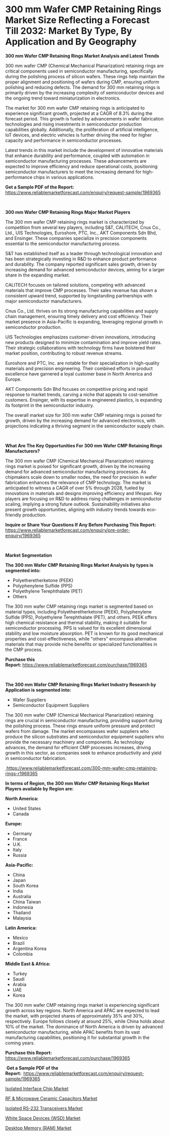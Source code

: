 <p><h1>300 mm Wafer CMP Retaining Rings Market Size Reflecting a Forecast Till 2032: Market By Type, By Application and By Geography</h1></p><p><strong>300 mm Wafer CMP Retaining Rings Market Analysis and Latest Trends</strong></p>
<p><p>300 mm wafer CMP (Chemical Mechanical Planarization) retaining rings are critical components used in semiconductor manufacturing, specifically during the polishing process of silicon wafers. These rings help maintain the proper alignment and positioning of wafers during CMP, ensuring uniform polishing and reducing defects. The demand for 300 mm retaining rings is primarily driven by the increasing complexity of semiconductor devices and the ongoing trend toward miniaturization in electronics.</p><p>The market for 300 mm wafer CMP retaining rings is anticipated to experience significant growth, projected at a CAGR of 8.3% during the forecast period. This growth is fueled by advancements in wafer fabrication technologies and rising investments in semiconductor production capabilities globally. Additionally, the proliferation of artificial intelligence, IoT devices, and electric vehicles is further driving the need for higher capacity and performance in semiconductor processes.</p><p>Latest trends in this market include the development of innovative materials that enhance durability and performance, coupled with automation in semiconductor manufacturing processes. These advancements are expected to improve efficiency and reduce operational costs, positioning semiconductor manufacturers to meet the increasing demand for high-performance chips in various applications.</p></p>
<p><strong>Get a Sample PDF of the Report:&nbsp;</strong> <a href="https://www.reliablemarketforecast.com/enquiry/request-sample/1969365?utm_campaign=1888&utm_medium=2&utm_source=Github&utm_content=ia&utm_term=07042025&utm_id=300-mm-wafer-cmp-retaining-rings">https://www.reliablemarketforecast.com/enquiry/request-sample/1969365</a></p>
<p>&nbsp;</p>
<p><strong>300 mm Wafer CMP Retaining Rings Major Market Players</strong></p>
<p><p>The 300 mm wafer CMP retaining rings market is characterized by competition from several key players, including S&T, CALITECH, Cnus Co., Ltd., UIS Technologies, Euroshore, PTC, Inc., AKT Components Sdn Bhd, and Ensinger. These companies specialize in precision components essential to the semiconductor manufacturing process.</p><p>S&T has established itself as a leader through technological innovation and has been strategically investing in R&D to enhance product performance and durability. The company reported significant sales growth, driven by increasing demand for advanced semiconductor devices, aiming for a larger share in the expanding market.</p><p>CALITECH focuses on tailored solutions, competing with advanced materials that improve CMP processes. Their sales revenue has shown a consistent upward trend, supported by longstanding partnerships with major semiconductor manufacturers.</p><p>Cnus Co., Ltd. thrives on its strong manufacturing capabilities and supply chain management, ensuring timely delivery and cost efficiency. Their market presence in Asia-Pacific is expanding, leveraging regional growth in semiconductor production.</p><p>UIS Technologies emphasizes customer-driven innovations, introducing new products designed to minimize contamination and improve yield rates. Their strategic collaborations with technology firms have bolstered their market position, contributing to robust revenue streams.</p><p>Euroshore and PTC, Inc. are notable for their specialization in high-quality materials and precision engineering. Their combined efforts in product excellence have garnered a loyal customer base in North America and Europe.</p><p>AKT Components Sdn Bhd focuses on competitive pricing and rapid response to market trends, carving a niche that appeals to cost-sensitive customers. Ensinger, with its expertise in engineered plastics, is expanding its footprint in the semiconductor industry.</p><p>The overall market size for 300 mm wafer CMP retaining rings is poised for growth, driven by the increasing demand for advanced electronics, with projections indicating a thriving segment in the semiconductor supply chain.</p></p>
<p>&nbsp;</p>
<p><strong>What Are The Key Opportunities For 300 mm Wafer CMP Retaining Rings Manufacturers?</strong></p>
<p><p>The 300 mm wafer CMP (Chemical Mechanical Planarization) retaining rings market is poised for significant growth, driven by the increasing demand for advanced semiconductor manufacturing processes. As chipmakers scale down to smaller nodes, the need for precision in wafer fabrication enhances the relevance of CMP technology. The market is anticipated to witness a CAGR of over 5% through 2028, fueled by innovations in materials and designs improving efficiency and lifespan. Key players are focusing on R&D to address rising challenges in semiconductor scaling, implying a strong future outlook. Sustainability initiatives also present growth opportunities, aligning with industry trends towards eco-friendly production.</p></p>
<p><strong>Inquire or Share Your Questions If Any Before Purchasing This Report:</strong> <a href="https://www.reliablemarketforecast.com/enquiry/pre-order-enquiry/1969365?utm_campaign=1888&utm_medium=2&utm_source=Github&utm_content=ia&utm_term=07042025&utm_id=300-mm-wafer-cmp-retaining-rings">https://www.reliablemarketforecast.com/enquiry/pre-order-enquiry/1969365</a></p>
<p>&nbsp;</p>
<p><strong>Market Segmentation</strong></p>
<p><strong>The 300 mm Wafer CMP Retaining Rings Market Analysis by types is segmented into:</strong></p>
<p><ul><li>Polyetheretherketone (PEEK)</li><li>Polyphenylene Sulfide (PPS)</li><li>Polyethylene Terephthalate (PET)</li><li>Others</li></ul></p>
<p><p>The 300 mm wafer CMP retaining rings market is segmented based on material types, including Polyetheretherketone (PEEK), Polyphenylene Sulfide (PPS), Polyethylene Terephthalate (PET), and others. PEEK offers high chemical resistance and thermal stability, making it suitable for semiconductor processing. PPS is valued for its excellent dimensional stability and low moisture absorption. PET is known for its good mechanical properties and cost-effectiveness, while "others" encompass alternative materials that may provide niche benefits or specialized functionalities in the CMP process.</p></p>
<p><strong>Purchase this Report:&nbsp;</strong><a href="https://www.reliablemarketforecast.com/purchase/1969365?utm_campaign=1888&utm_medium=2&utm_source=Github&utm_content=ia&utm_term=07042025&utm_id=300-mm-wafer-cmp-retaining-rings">https://www.reliablemarketforecast.com/purchase/1969365</a></p>
<p>&nbsp;</p>
<p><strong>The 300 mm Wafer CMP Retaining Rings Market Industry Research by Application is segmented into:</strong></p>
<p><ul><li>Wafer Suppliers</li><li>Semiconductor Equipment Suppliers</li></ul></p>
<p><p>The 300 mm wafer CMP (Chemical Mechanical Planarization) retaining rings are crucial in semiconductor manufacturing, providing support during the polishing process. These rings ensure uniform pressure and protect wafers from damage. The market encompasses wafer suppliers who produce the silicon substrates and semiconductor equipment suppliers who provide the necessary machinery and components. As technology advances, the demand for efficient CMP processes increases, driving growth in this sector, as companies seek to enhance productivity and yield in semiconductor fabrication.</p></p>
<p><a href="https://www.reliablemarketforecast.com/300-mm-wafer-cmp-retaining-rings-r1969365?utm_campaign=1888&utm_medium=2&utm_source=Github&utm_content=ia&utm_term=07042025&utm_id=300-mm-wafer-cmp-retaining-rings">&nbsp;https://www.reliablemarketforecast.com/300-mm-wafer-cmp-retaining-rings-r1969365</a></p>
<p><strong>In terms of Region, the 300 mm Wafer CMP Retaining Rings Market Players available by Region are:</strong></p>
<p>
    <p> <strong> North America: </strong>
        <ul>
            <li>United States</li>
            <li>Canada</li>
        </ul>
        </p> 
    <p> <strong> Europe: </strong>
        <ul>
            <li>Germany</li>
            <li>France</li>
            <li>U.K.</li>
            <li>Italy</li>
            <li>Russia</li>
        </ul>
        </p> 
    <p> <strong> Asia-Pacific: </strong>
        <ul>
            <li>China</li>
            <li>Japan</li>
            <li>South Korea</li>
            <li>India</li>
            <li>Australia</li>
            <li>China Taiwan</li>
            <li>Indonesia</li>
            <li>Thailand</li>
            <li>Malaysia</li>
        </ul>
        </p> 
    <p> <strong> Latin America: </strong>
        <ul>
            <li>Mexico</li>
            <li>Brazil</li>
            <li>Argentina Korea</li>
            <li>Colombia</li>
        </ul>
        </p> 
    <p> <strong> Middle East & Africa: </strong>
        <ul>
            <li>Turkey</li>
            <li>Saudi</li>
            <li>Arabia</li>
            <li>UAE</li>
            <li>Korea</li>
        </ul>
    </p>
    </p>
<p><p>The 300 mm wafer CMP retaining rings market is experiencing significant growth across key regions. North America and APAC are expected to lead the market, with projected shares of approximately 35% and 30%, respectively. Europe follows closely at around 25%, while China holds about 10% of the market. The dominance of North America is driven by advanced semiconductor manufacturing, while APAC benefits from its vast manufacturing capabilities, positioning it for substantial growth in the coming years.</p></p>
<p><strong>Purchase this Report: </strong><a href="https://www.reliablemarketforecast.com/purchase/1969365?utm_campaign=1888&utm_medium=2&utm_source=Github&utm_content=ia&utm_term=07042025&utm_id=300-mm-wafer-cmp-retaining-rings">https://www.reliablemarketforecast.com/purchase/1969365</a></p>
<p>&nbsp;<strong>Get a Sample PDF of the Report:&nbsp;&nbsp;</strong><a href="https://www.reliablemarketforecast.com/enquiry/request-sample/1969365?utm_campaign=1888&utm_medium=2&utm_source=Github&utm_content=ia&utm_term=07042025&utm_id=300-mm-wafer-cmp-retaining-rings">https://www.reliablemarketforecast.com/enquiry/request-sample/1969365</a></p>
<p><strong></strong></p>
<p><p><a href="https://github.com/janskudiony/Market-Research-Report-List-1/blob/main/isolated-interface-chip-market.md?utm_campaign=1888&utm_medium=2&utm_source=Github&utm_content=ia&utm_term=07042025&utm_id=300-mm-wafer-cmp-retaining-rings">Isolated Interface Chip Market</a></p><p><a href="https://github.com/parthplagaf6/Market-Research-Report-List-1/blob/main/rf-microwave-ceramic-capacitors-market.md?utm_campaign=1888&utm_medium=2&utm_source=Github&utm_content=ia&utm_term=07042025&utm_id=300-mm-wafer-cmp-retaining-rings">RF & Microwave Ceramic Capacitors Market</a></p><p><a href="https://github.com/tandyorandby/Market-Research-Report-List-1/blob/main/isolated-rs-232-transceivers-market.md?utm_campaign=1888&utm_medium=2&utm_source=Github&utm_content=ia&utm_term=07042025&utm_id=300-mm-wafer-cmp-retaining-rings">Isolated RS-232 Transceivers Market</a></p><p><a href="https://github.com/estaykaleslo/Market-Research-Report-List-1/blob/main/white-space-devices-wsd-market.md?utm_campaign=1888&utm_medium=2&utm_source=Github&utm_content=ia&utm_term=07042025&utm_id=300-mm-wafer-cmp-retaining-rings">White Space Devices (WSD) Market</a></p><p><a href="https://github.com/abararybar2x/Market-Research-Report-List-1/blob/main/desktop-memory-ram-market.md?utm_campaign=1888&utm_medium=2&utm_source=Github&utm_content=ia&utm_term=07042025&utm_id=300-mm-wafer-cmp-retaining-rings">Desktop Memory (RAM) Market</a></p></p>